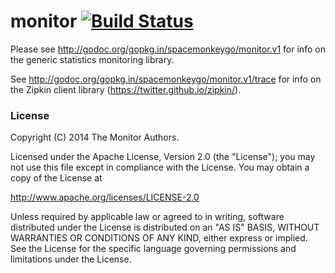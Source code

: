 # monitor [![Build Status](https://api.travis-ci.org/spacemonkeygo/monitor.svg?branch=master)](https://travis-ci.org/spacemonkeygo/monitor)

Please see http://godoc.org/gopkg.in/spacemonkeygo/monitor.v1 for info
on the generic statistics monitoring library.

See http://godoc.org/gopkg.in/spacemonkeygo/monitor.v1/trace for info
on the Zipkin client library (https://twitter.github.io/zipkin/).

### License

Copyright (C) 2014 The Monitor Authors.

Licensed under the Apache License, Version 2.0 (the "License");
you may not use this file except in compliance with the License.
You may obtain a copy of the License at

  http://www.apache.org/licenses/LICENSE-2.0

Unless required by applicable law or agreed to in writing, software
distributed under the License is distributed on an "AS IS" BASIS,
WITHOUT WARRANTIES OR CONDITIONS OF ANY KIND, either express or implied.
See the License for the specific language governing permissions and
limitations under the License.
